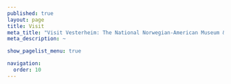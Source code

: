 ```yaml
---
published: true
layout: page
title: Visit
meta_title: "Visit Vesterheim: The National Norwegian-American Museum & Heritage Center"
meta_description: ~

show_pagelist_menu: true

navigation:
  order: 10
---
```

